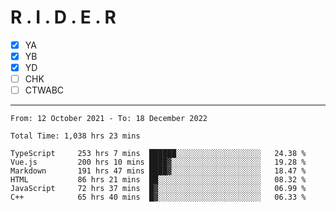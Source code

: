 # R . I . D . E . R

- [x] YA
- [x] YB
- [x] YD
- [ ] CHK
- [ ] CTWABC

---

<!--START_SECTION:waka-->

```text
From: 12 October 2021 - To: 18 December 2022

Total Time: 1,038 hrs 23 mins

TypeScript     253 hrs 7 mins  ██████░░░░░░░░░░░░░░░░░░░   24.38 %
Vue.js         200 hrs 10 mins ████▓░░░░░░░░░░░░░░░░░░░░   19.28 %
Markdown       191 hrs 47 mins ████▓░░░░░░░░░░░░░░░░░░░░   18.47 %
HTML           86 hrs 21 mins  ██░░░░░░░░░░░░░░░░░░░░░░░   08.32 %
JavaScript     72 hrs 37 mins  █▓░░░░░░░░░░░░░░░░░░░░░░░   06.99 %
C++            65 hrs 40 mins  █▓░░░░░░░░░░░░░░░░░░░░░░░   06.33 %
```

<!--END_SECTION:waka-->
